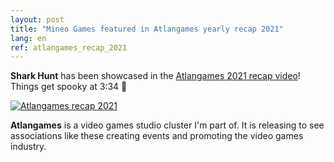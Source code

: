 ```yaml
---
layout: post
title: "Mineo Games featured in Atlangames yearly recap 2021"
lang: en
ref: atlangames_recap_2021
---
```


<b>Shark Hunt</b> has been showcased in the [Atlangames 2021 recap video](https://bit.ly/3ADtbQp)! Things get spooky at 3:34 🥶

<a href="https://bit.ly/3ADtbQp"> <img src="https://i.imgur.com/DzP2Dmy.png" alt="Atlangames recap 2021" /> </a>

<b>Atlangames</b> is a video games studio cluster I'm part of. It is releasing to see associations like these creating events and promoting the video games industry.